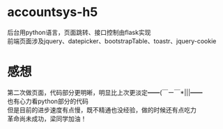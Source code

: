 # accountsys-h5
后台用python语言，页面跳转、接口控制由flask实现    
前端页面涉及jquery、datepicker、bootstrapTable、toastr、jquery-cookie

# 感想
第二次做页面，代码部分更明晰，明显比上次更淡定━━(￣ー￣*|||━━   
也有心力看python部分的代码   
但是目前的进步速度有点慢，既不精通也没经验，做的时候还有点吃力      
革命尚未成功，梁同学加油！
